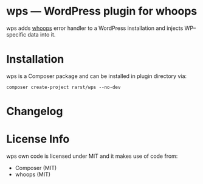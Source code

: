 # wps — WordPress plugin for whoops

wps adds [whoops](http://filp.github.io/whoops/) error handler to a WordPress installation and injects WP–specific data into it. 

# Installation

wps is a Composer package and can be installed in plugin directory via:

    composer create-project rarst/wps --no-dev

# Changelog

# License Info

wps own code is licensed under MIT and it makes use of code from:

 - Composer (MIT)
 - whoops (MIT)